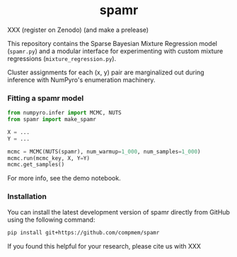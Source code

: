 <h1 align='center'>spamr</h1>

XXX (register on Zenodo) (and make a prelease)

This repository contains the Sparse Bayesian Mixture Regression model (`spamr.py`) and a modular interface for experimenting with custom mixture regressions (`mixture_regression.py`). 

Cluster assignments for each (x, y) pair are marginalized out during inference with NumPyro's enumeration machinery.

###  Fitting a spamr model
```python
from numpyro.infer import MCMC, NUTS
from spamr import make_spamr

X = ...
Y = ...

mcmc = MCMC(NUTS(spamr), num_warmup=1_000, num_samples=1_000)
mcmc.run(mcmc_key, X, Y=Y)
mcmc.get_samples()
```

For more info, see the demo notebook.

### Installation

You can install the latest development version of spamr directly from GitHub using the following command:

```bash
pip install git+https://github.com/compmem/spamr
```

If you found this helpful for your research, please cite us with XXX

